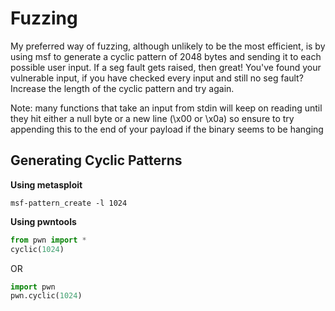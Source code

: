 # Fuzzing

My preferred way of fuzzing, although unlikely to be the most efficient, is by using msf to generate a cyclic pattern of 2048 bytes and sending it to each possible user input. If a seg fault gets raised, then great! You've found your vulnerable input, if you have checked every input and still no seg fault? Increase the length of the cyclic pattern and try again.

Note: many functions that take an input from stdin will keep on reading until they hit either a null byte or a new line (\x00 or \x0a) so ensure to try appending this to the end of your payload if the binary seems to be hanging

## Generating Cyclic Patterns

**Using metasploit**
```
msf-pattern_create -l 1024
```

**Using pwntools**
```py
from pwn import *
cyclic(1024)
```
OR
```py
import pwn
pwn.cyclic(1024)
```